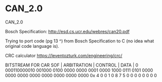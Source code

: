# CAN_2.0
CAN_2.0

Bosch Specification: http://esd.cs.ucr.edu/webres/can20.pdf

Trying to port code (pg 13 ^) from Bosch Specification to C (no idea what original code language is). 

CRC calculator
https://leventozturk.com/engineering/crc/




BITSTREAM FOR CAR
SOF |  ARBITRATION | CONTROL |                                     DATA                                       |
0     000110000010   001000    0100 0000 0000 0001 0000 1000 0111 0101 0000 0000 0000 0000 0000 0000 0000 0000
                            0x  4    0    0    1    0    8    7    5    0    0    0    0    0    0    0    0 
